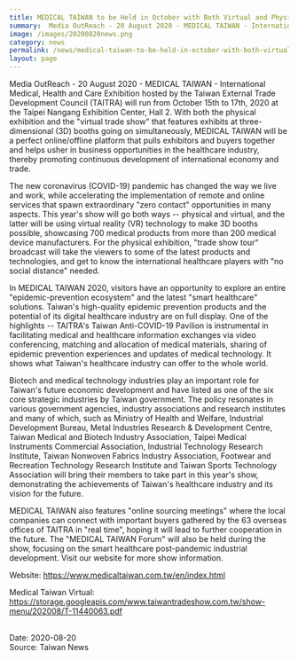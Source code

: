 ```yaml
---
title: MEDICAL TAIWAN to be Held in October with Both Virtual and Physical Exhibitions
summary:  Media OutReach - 20 August 2020 - MEDICAL TAIWAN - International Medical, Health and Care Exhibition hosted by the Taiwan External Trade Development Council (TAITRA) will run from October 15th to 17th, 2020 at the Taipei Nangang Exhibition Center
image: /images/20200820news.png
category: news
permalink: /news/medical-taiwan-to-be-held-in-october-with-both-virtual-and-physical-exhibitions/
layout: page
---
```


Media OutReach - 20 August 2020 - MEDICAL TAIWAN - International Medical, Health and Care Exhibition hosted by the Taiwan External Trade Development Council (TAITRA) will run from October 15th to 17th, 2020 at the Taipei Nangang Exhibition Center, Hall 2. With both the physical exhibition and the "virtual trade show" that features exhibits at three-dimensional (3D) booths going on simultaneously, MEDICAL TAIWAN will be a perfect online/offline platform that pulls exhibitors and buyers together and helps usher in business opportunities in the healthcare industry, thereby promoting continuous development of international economy and trade.

The new coronavirus (COVID-19) pandemic has changed the way we live and work, while accelerating the implementation of remote and online services that spawn extraordinary "zero contact" opportunities in many aspects. This year's show will go both ways -- physical and virtual, and the latter will be using virtual reality (VR) technology to make 3D booths possible, showcasing 700 medical products from more than 200 medical device manufacturers. For the physical exhibition, "trade show tour" broadcast will take the viewers to some of the latest products and technologies, and get to know the international healthcare players with "no social distance" needed.

In MEDICAL TAIWAN 2020, visitors have an opportunity to explore an entire "epidemic-prevention ecosystem" and the latest "smart healthcare" solutions. Taiwan's high-quality epidemic prevention products and the potential of its digital healthcare industry are on full display. One of the highlights -- TAITRA's Taiwan Anti-COVID-19 Pavilion is instrumental in facilitating medical and healthcare information exchanges via video conferencing, matching and allocation of medical materials, sharing of epidemic prevention experiences and updates of medical technology. It shows what Taiwan's healthcare industry can offer to the whole world.

Biotech and medical technology industries play an important role for Taiwan's future economic development and have listed as one of the six core strategic industries by Taiwan government. The policy resonates in various government agencies, industry associations and research institutes and many of which, such as Ministry of Health and Welfare, Industrial Development Bureau, Metal Industries Research & Development Centre, Taiwan Medical and Biotech Industry Association, Taipei Medical Instruments Commercial Association, Industrial Technology Research Institute, Taiwan Nonwoven Fabrics Industry Association, Footwear and Recreation Technology Research Institute and Taiwan Sports Technology Association will bring their members to take part in this year's show, demonstrating the achievements of Taiwan's healthcare industry and its vision for the future.

MEDICAL TAIWAN also features "online sourcing meetings" where the local companies can connect with important buyers gathered by the 63 overseas offices of TAITRA in "real time", hoping it will lead to further cooperation in the future. The "MEDICAL TAIWAN Forum" will also be held during the show, focusing on the smart healthcare post-pandemic industrial development. Visit our website for more show information.

Website: https://www.medicaltaiwan.com.tw/en/index.html

Medical Taiwan Virtual: https://storage.googleapis.com/www.taiwantradeshow.com.tw/show-menu/202008/T-11440063.pdf

<br/>
Date: 2020-08-20
<br/>
Source: Taiwan News
